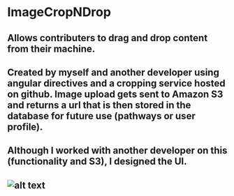 # ImageCropNDrop

## Allows contributers to drag and drop content from their machine. 
## Created by myself and another developer using angular directives and a cropping service hosted on github. Image upload gets sent to Amazon S3 and returns a url that is then stored in the database for future use (pathways or user profile).

## Although I worked with another developer on this (functionality and S3), I designed the UI.

## ![alt text](https://wendyconditions.github.io/ImageCropNDrop/img/sample.png "View of actual img cropper")
